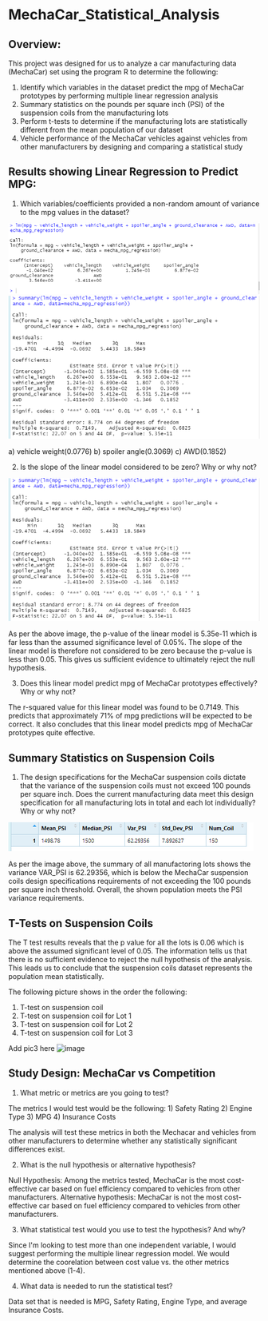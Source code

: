 # MechaCar_Statistical_Analysis

## Overview:

This project was designed for us to analyze a car manufacturing data (MechaCar) set using  the program R to determine the following:

1)	Identify which variables in the dataset predict the mpg of MechaCar prototypes by performing multiple linear regression analysis  
2)	Summary statistics on the pounds per square inch (PSI) of the suspension coils from the manufacturing lots
3)	Perform t-tests to determine if the manufacturing lots are statistically different from the mean population of our dataset
4)	Vehicle performance of the MechaCar vehicles against vehicles from other manufacturers by designing and comparing a statistical study

## Results showing Linear Regression to Predict MPG:

1) Which variables/coefficients provided a non-random amount of variance to the mpg values in the dataset?

![image](https://github.com/DmanDJs1/MechaCar_Statistical_Analysis/blob/main/Pictures/Pic1b_summaryvehicleLength.PNG?raw=true)
![image](https://github.com/DmanDJs1/MechaCar_Statistical_Analysis/blob/main/Pictures/Pic1_summaryvehicleLength.PNG?raw=true)

a)	vehicle weight(0.0776)
b)	spoiler angle(0.3069)
c)	AWD(0.1852)

2) Is the slope of the linear model considered to be zero? Why or why not?

![image](https://github.com/DmanDJs1/MechaCar_Statistical_Analysis/blob/main/Pictures/Pic1_summaryvehicleLength.PNG?raw=true)

As per the above image, the p-value of the linear model is 5.35e-11 which is far less than the assumed significance level of 0.05%. 
The slope of the linear model is therefore not considered to be zero because the p-value is less than 0.05. 
This gives us sufficient evidence to ultimately reject the null hypothesis.

3. Does this linear model predict mpg of MechaCar prototypes effectively? Why or why not?

The r-squared value for this linear model was found to be 0.7149. This predicts that approximately 71% of mpg predictions will be expected to be correct. 
It also concludes that this linear model predicts mpg of MechaCar prototypes quite effective.


## Summary Statistics on Suspension Coils

1) The design specifications for the MechaCar suspension coils dictate that the variance of the suspension coils must not exceed 100 pounds per square inch. 
Does the current manufacturing data meet this design specification for all manufacturing lots in total and each lot individually? Why or why not?

![image](https://github.com/DmanDJs1/MechaCar_Statistical_Analysis/blob/main/Pictures/Pic4_Total_Summary_results.PNG?raw=true)

As per the image above, the summary of all manufactoring lots shows the variance VAR_PSI is 62.29356, 
which is below the MechaCar suspension coils design specifications requirements of not exceeding the 100 pounds per square inch threshold. 
Overall, the shown population meets the PSI variance requirements.

## T-Tests on Suspension Coils

The T test results reveals that the p value for all the lots is 0.06 which is above the assumed significant level of 0.05. The information tells us that 
there is no sufficient evidence to reject the null hypothesis of the analysis. 
This leads us to conclude that the suspension coils dataset 
represents the population mean statistically.

The following picture shows in the order the following:
1) T-test on suspension coil
2) T-test on suspension coil for Lot 1
3) T-test on suspension coil for Lot 2
4) T-test on suspension coil for Lot 3

Add pic3 here ![image]( )

## Study Design: MechaCar vs Competition

1) What metric or metrics are you going to test?


The metrics I would test would be the following: 1) Safety Rating 2) Engine Type 3) MPG 4) Insurance Costs

The analysis will test these metrics in both the Mechacar and vehicles from other manufacturers to determine 
whether any statistically significant differences exist. 



2) What is the null hypothesis or alternative hypothesis?


Null Hypothesis: Among the metrics tested, MechaCar is the most cost-effective car based on fuel efficiency compared to vehicles from other manufacturers.
Alternative hypothesis: MechaCar is not the most cost-effective car based on fuel efficiency compared to vehicles from other manufacturers.


3) What statistical test would you use to test the hypothesis? And why?


Since I'm looking to test more than one independent variable, 
I would suggest performing the multiple linear regression model. 
We would determine the coorelation between cost value vs. the other metrics mentioned above (1-4).


4) What data is needed to run the statistical test?

Data set that is needed is MPG, Safety Rating, Engine Type, and average Insurance Costs.



